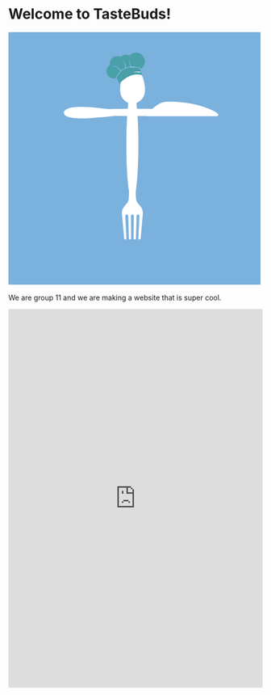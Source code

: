 <!-- to use:                               -->
<!-- mkdocs gh-deploy      to push to git  -->
<!-- mkdocs serve          to test locally -->

# Welcome to TasteBuds!

![Logo](img/logo_with_blue.png)

We are group 11 and we are making a website that is super cool. 

<iframe src="https://thunkable.site/w/6UV_UIJItJS6avn_NUecm" style="border:none;width:100%;height:750px;"></iframe>
